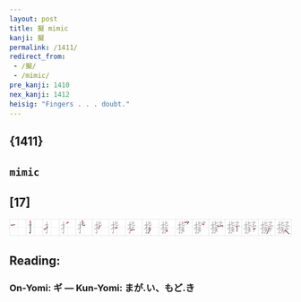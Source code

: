 ```yaml
---
layout: post
title: 擬 mimic
kanji: 擬
permalink: /1411/
redirect_from:
 - /擬/
 - /mimic/
pre_kanji: 1410
nex_kanji: 1412
heisig: "Fingers . . . doubt."
---
```


## {1411}

## `mimic`

## [17]

<div class="stroke"><img src="../images/E693AC.png" /></div>

## Reading:

### On-Yomi: ギ &mdash; Kun-Yomi: まが.い、もど.き
